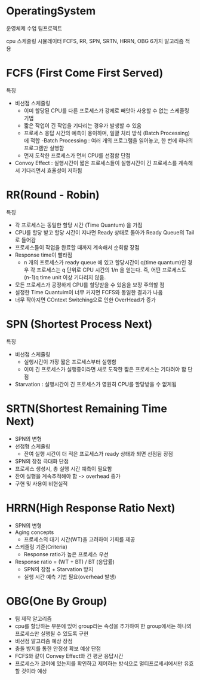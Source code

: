 # OperatingSystem
운영체제 수업 팀프로젝트

cpu 스케줄링 시뮬레이터
FCFS, RR, SPN, SRTN, HRRN, OBG 6가지 알고리즘 적용

 # FCFS (First Come First Served)
특징
 - 비선점 스케줄링
     - 이미 할당된 CPU를 다른 프로세스가 강제로 빼앗아 사용할 수 없는 스케줄링 기법
     - 짧은 작업이 긴 작업을 기다리는 경우가 발생할 수 있음
     - 프로세스 응답 시간의 예측이 용이하며, 일괄 처리 방식 (Batch Processing) 에 적합 -Batch Processing : 여러 개의 프로그램을 읽어놓고, 한 번에 하나의 프로그램만 실행함
     - 먼저 도착한 프로세스가 먼저 CPU를 선점함
단점
  - Convoy Effect : 실행시간이 짧은 프로세스들이 실행시간이 긴 프로세스를 계속해서 기다리면서 효율성이 저하됨


# RR(Round - Robin)
 특징
  - 각 프로세스는 동일한 할당 시간 (Time Quantum) 을 가짐
  - CPU를 할당 받고 할당 시간이 지나면 Ready 상태로 돌아가 Ready Queue의 Tail로 들어감
  - 프로세스들이 작업을 완료할 때까지 계속해서 순회함
 장점
  - Response time이 빨라짐
      - n 개의 프로세스가 ready queue 에 있고 할당시간이 q(time quantum)인 경우 각 프로세스는 q 단위로 CPU 시간의 1/n 을 얻는다. 즉, 어떤 프로세스도 (n-1)q time unit 이상 기다리지 않음.
  - 모든 프로세스가 공정하게 CPU를 할당받을 수 있음을 보장
주의할 점
 - 설정한 Time Quantuim이 너무 커지면 FCFS와 동일한 결과가 나옴
 - 너무 작아지면 COntext Switching으로 인한 OverHead가 증가


# SPN (Shortest Process Next)
특징 
 - 비선점 스케줄링
    - 실행시간이 가장 짧은 프로세스부터 실행함
    - 이미 긴 프로세스가 실행중이라면 새로 도착한 짧은 프로세스는 기다려야 함
단점 
 - Starvation : 실행시간이 긴 프로세스가 영원히 CPU를 할당받을 수 없게됨

# SRTN(Shortest Remaining Time Next)
 - SPN의 변형
 - 선점형 스케줄링
     - 잔여 실행 시간이 더 적은 프로세스가 ready 상태과 되면 선점됨
 장점
  - SPN의 장점 극대화
 단점
  - 프로세스 생성시, 총 실행 시간 예측이 필요함
  - 잔여 실행을 계속추적해야 함 -> overhead 증가
  - 구현 및 사용이 비현실적

# HRRN(High Response Ratio Next)
 - SPN의 변형
 - Aging concepts
    - 프로세스의 대기 시간(WT)을 고려하여 기회를 제공
 - 스케줄링 기준(Criteria)
    - Response ratio가 높은 프로세스 우선
 - Response ratio = (WT + BT) / BT (응답률)
     - SPN의 장점 + Starvation 방지
     - 실행 시간 예측 기법 필요(overhead 발생)
  
# OBG(One By Group)
 - 팀 제작 알고리즘
 - cpu를 할당하는 부분에 있어 group라는 속성을 추가하여 한 group에서는 하나의 프로세스만 실행될 수 있도록 구현
 - 비선점 알고리즘
예상 장점
 - 충돌 방지를 통한 안정성 확보
예상 단점
 - FCFS와 같이 Convey Effect와 긴 평균 응답시간
 - 프로세스가 코어에 있는지를 확인하고 제어하는 방식으로 멀티프로세서에서만 유효할 것이라 예상
